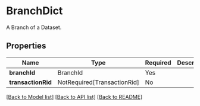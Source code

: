 # BranchDict

A Branch of a Dataset.


## Properties
| Name | Type | Required | Description |
| ------------ | ------------- | ------------- | ------------- |
**branchId** | BranchId | Yes |  |
**transactionRid** | NotRequired[TransactionRid] | No |  |


[[Back to Model list]](../../../README.md#models-v1-link) [[Back to API list]](../../../README.md#documentation-for-api-endpoints) [[Back to README]](../../../README.md)
